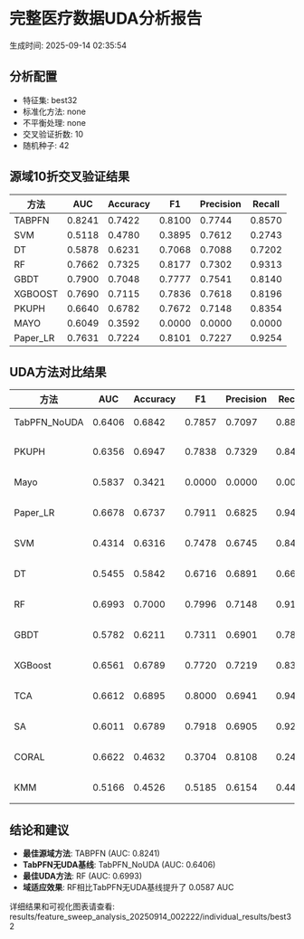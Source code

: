 # 完整医疗数据UDA分析报告

生成时间: 2025-09-14 02:35:54

## 分析配置

- 特征集: best32
- 标准化方法: none
- 不平衡处理: none
- 交叉验证折数: 10
- 随机种子: 42

## 源域10折交叉验证结果

| 方法 | AUC | Accuracy | F1 | Precision | Recall |
|------|-----|----------|----|-----------| -------|
| TABPFN | 0.8241 | 0.7422 | 0.8100 | 0.7744 | 0.8570 |
| SVM | 0.5118 | 0.4780 | 0.3895 | 0.7612 | 0.2743 |
| DT | 0.5878 | 0.6231 | 0.7068 | 0.7088 | 0.7202 |
| RF | 0.7662 | 0.7325 | 0.8177 | 0.7302 | 0.9313 |
| GBDT | 0.7900 | 0.7048 | 0.7777 | 0.7541 | 0.8140 |
| XGBOOST | 0.7690 | 0.7115 | 0.7836 | 0.7618 | 0.8196 |
| PKUPH | 0.6640 | 0.6782 | 0.7672 | 0.7148 | 0.8354 |
| MAYO | 0.6049 | 0.3592 | 0.0000 | 0.0000 | 0.0000 |
| Paper_LR | 0.7631 | 0.7224 | 0.8101 | 0.7227 | 0.9254 |

## UDA方法对比结果

| 方法 | AUC | Accuracy | F1 | Precision | Recall | 类型 |
|------|-----|----------|----|-----------| -------|------|
| TabPFN_NoUDA | 0.6406 | 0.6842 | 0.7857 | 0.7097 | 0.8800 | TabPFN基线 |
| PKUPH | 0.6356 | 0.6947 | 0.7838 | 0.7329 | 0.8474 | 传统基线 |
| Mayo | 0.5837 | 0.3421 | 0.0000 | 0.0000 | 0.0000 | 传统基线 |
| Paper_LR | 0.6678 | 0.6737 | 0.7911 | 0.6825 | 0.9429 | 传统基线 |
| SVM | 0.4314 | 0.6316 | 0.7478 | 0.6745 | 0.8474 | 机器学习基线 |
| DT | 0.5455 | 0.5842 | 0.6716 | 0.6891 | 0.6647 | 机器学习基线 |
| RF | 0.6993 | 0.7000 | 0.7996 | 0.7148 | 0.9109 | 机器学习基线 |
| GBDT | 0.5782 | 0.6211 | 0.7311 | 0.6901 | 0.7833 | 机器学习基线 |
| XGBoost | 0.6561 | 0.6789 | 0.7720 | 0.7219 | 0.8327 | 机器学习基线 |
| TCA | 0.6612 | 0.6895 | 0.8000 | 0.6941 | 0.9440 | UDA方法 |
| SA | 0.6011 | 0.6789 | 0.7918 | 0.6905 | 0.9280 | UDA方法 |
| CORAL | 0.6622 | 0.4632 | 0.3704 | 0.8108 | 0.2400 | UDA方法 |
| KMM | 0.5166 | 0.4526 | 0.5185 | 0.6154 | 0.4480 | UDA方法 |

## 结论和建议

- **最佳源域方法**: TABPFN (AUC: 0.8241)
- **TabPFN无UDA基线**: TabPFN_NoUDA (AUC: 0.6406)
- **最佳UDA方法**: RF (AUC: 0.6993)
- **域适应效果**: RF相比TabPFN无UDA基线提升了 0.0587 AUC

详细结果和可视化图表请查看: results/feature_sweep_analysis_20250914_002222/individual_results/best32